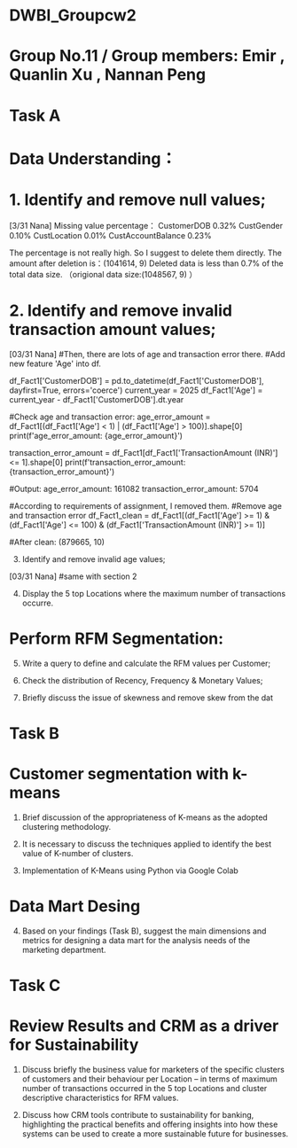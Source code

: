 # DWBI_Groupcw2 
# Group No.11 / Group members: Emir , Quanlin Xu , Nannan Peng

# Task A 
# Data Understanding：
# 1. Identify and remove null values;

[3/31 Nana]
Missing value percentage：
CustomerDOB	0.32%
CustGender	0.10%
CustLocation	0.01%
CustAccountBalance	0.23%

The percentage is not really high. So I suggest to delete them directly.
The amount after deletion is：(1041614, 9)
Deleted data is less than 0.7% of the total data size. （origional data size:(1048567, 9) ）






   
# 2. Identify and remove invalid transaction amount values;

[03/31 Nana]
#Then, there are lots of age and transaction error there.
#Add new feature 'Age' into df.

df_Fact1['CustomerDOB'] = pd.to_datetime(df_Fact1['CustomerDOB'], dayfirst=True, errors='coerce')
current_year = 2025
df_Fact1['Age'] = current_year - df_Fact1['CustomerDOB'].dt.year


#Check age and transaction error:
age_error_amount = df_Fact1[(df_Fact1['Age'] < 1) | (df_Fact1['Age'] > 100)].shape[0]
print(f'age_error_amount: {age_error_amount}')

transaction_error_amount = df_Fact1[df_Fact1['TransactionAmount (INR)'] <= 1].shape[0]
print(f'transaction_error_amount: {transaction_error_amount}')

#Output:
age_error_amount: 161082
transaction_error_amount: 5704

#According to requirements of assignment, I removed them.
#Remove age and transaction error
df_Fact1_clean = df_Fact1[(df_Fact1['Age'] >= 1) & (df_Fact1['Age'] <= 100) & (df_Fact1['TransactionAmount (INR)'] >= 1)]

#After clean:
(879665, 10)


   
   
3. Identify and remove invalid age values;

[03/31 Nana]
#same with section 2



 
4. Display the 5 top Locations where the maximum number of transactions occurre.






# Perform RFM Segmentation:
5. Write a query to define and calculate the RFM values per Customer;






6. Check the distribution of Recency, Frequency & Monetary Values;






   
7. Briefly discuss the issue of skewness and remove skew from the dat







# Task B
# Customer segmentation with k-means
1. Brief discussion of the appropriateness of K-means as the adopted clustering methodology.







2. It is necessary to discuss the techniques applied to identify the best value of K-number of clusters.






3. Implementation of K-Means using Python via Google Colab






# Data Mart Desing
4. Based on your findings (Task B), suggest the main dimensions and metrics for designing a data mart for the analysis needs of the marketing department.



   






# Task C
# Review Results and CRM as a driver for Sustainability
1. Discuss briefly the business value for marketers of the specific clusters of customers and their behaviour per Location – in terms of maximum number of transactions occurred in the 5 top Locations and cluster descriptive characteristics for RFM values.










2. Discuss how CRM tools contribute to sustainability for banking, highlighting the practical benefits and offering insights into how these systems can be used to create a more sustainable future for businesses.






